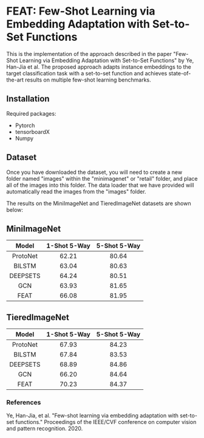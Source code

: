 # FEAT: Few-Shot Learning via Embedding Adaptation with Set-to-Set Functions
This is the implementation of the approach described in the paper "Few-Shot Learning via Embedding Adaptation with Set-to-Set Functions" by Ye, Han-Jia et al. The proposed approach adapts instance embeddings to the target classification task with a set-to-set function and achieves state-of-the-art results on multiple few-shot learning benchmarks.

## Installation
Required packages:
* Pytorch
* tensorboardX
* Numpy
 
## Dataset
Once you have downloaded the dataset, you will need to create a new folder named "images" within the "minimagenet" or "retail" folder, and place all of the images into this folder. The data loader that we have provided will automatically read the images from the "images" folder.


The results on the MiniImageNet and TieredImageNet datasets are shown below:

## MiniImageNet
| Model | 1-Shot 5-Way	| 5-Shot 5-Way |
|:------:|:-------------:|:------------:|
| ProtoNet |	62.21 |	80.64 |
| BILSTM |	63.04 |	80.63 |
| DEEPSETS |	64.24 |	80.51 |
| GCN |	63.93 |	81.65 |
| FEAT |	66.08 |	81.95 |

## TieredImageNet
| Model | 1-Shot 5-Way	| 5-Shot 5-Way |
|:------:|:-------------:|:------------:|
| ProtoNet |	67.93 |	84.23 |
| BILSTM |	67.84 |	83.53 |
| DEEPSETS |	68.89 |	84.86 |
| GCN	| 66.20 |	84.64 |
| FEAT |	70.23 |	84.37 |

### References
   Ye, Han-Jia, et al. "Few-shot learning via embedding adaptation with set-to-set functions." Proceedings of the IEEE/CVF conference on computer vision and pattern recognition. 2020.
